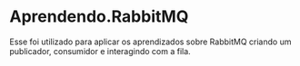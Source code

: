 # Aprendendo.RabbitMQ
Esse foi utilizado para aplicar os aprendizados sobre RabbitMQ criando um publicador, consumidor e interagindo com a fila.
